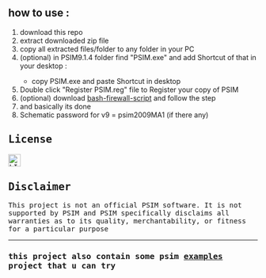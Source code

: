 <h2>how to use :</h2>
<ol>
	<li>download this repo</li>
	<li>extract downloaded zip file</li>
	<li>copy all extracted files/folder to any folder in your PC</li>
	<li>(optional) in PSIM9.1.4 folder find "PSIM.exe" and add Shortcut of that in your desktop :</li>
	<ul>
	<li>copy PSIM.exe and paste Shortcut in desktop</li>
	</ul>
	<li>Double click "Register PSIM.reg" file to Register your copy of PSIM</li>
	<li>(optional) download <a href="https://github.com/1999AZZAR/bash-firewall-script" target="_blank">bash-firewall-script</a> and follow the step </li>
	<li>and basically its done</li>
	<li>Schematic password for v9 = psim2009MA1 (if there any)</li>
	</ol>
<div>
<samp>
<h2>License</h2>
<a href="https://github.com/1999AZZAR/PSIM-9.1.4/blob/master/LICENSE"><img src="https://img.shields.io/github/license/1999azzar/PSIM-9.1.4?style=for-the-badge" height="25"
     alt="LICENSE" /></a>

<h2>Disclaimer</h2>
This project is not an official PSIM software. It is not supported by PSIM and PSIM specifically disclaims all warranties as to its quality, merchantability, or fitness for a particular purpose

-----
<h3>this project also contain some psim <a href="https://github.com/1999AZZAR/PSIM-9.1.4/tree/master/PSIM%209.1.4/examples" target="_blank">examples</a> project that u can try</h3>
